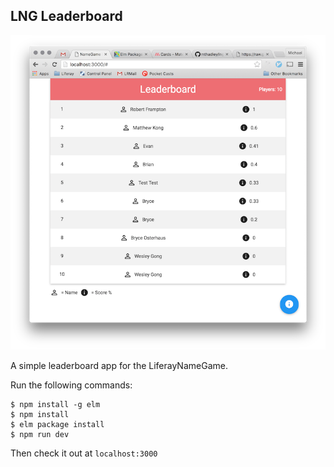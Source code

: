## LNG Leaderboard

![screenshot.png](https://raw.githubusercontent.com/mthadley/lng_leaderboard/master/screenshot.png)

A simple leaderboard app for the LiferayNameGame.

Run the following commands:

```console
$ npm install -g elm
$ npm install
$ elm package install
$ npm run dev
```

Then check it out at `localhost:3000`
